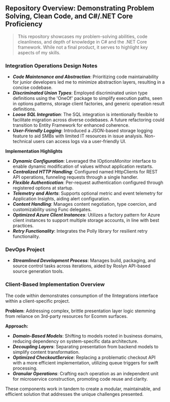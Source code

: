 ## **Repository Overview: Demonstrating Problem Solving, Clean Code, and C#/.NET Core Proficiency**

>This repository showcases my problem-solving abilities, code cleanliness, and depth of knowledge in C# and the .NET Core framework. While not a final product, it serves to highlight key aspects of my skills.

### **Integration Operations Design Notes**
- ***Code Maintenance and Abstraction***: Prioritizing code maintainability for junior developers led me to minimize abstraction layers, resulting in a concise codebase.
- ***Discriminated Union Types***: Employed discriminated union type definitions using the 'OneOf' package to simplify execution paths, seen in options patterns, storage client factories, and generic operation result definitions.
- ***Loose SQL Integration***: The SQL integration is intentionally flexible to facilitate migration across diverse codebases. A future refactoring could transition to Entity Framework for enhanced coherence.
- ***User-Friendly Logging***: Introduced a JSON-based storage logging feature to aid SMBs with limited IT resources in issue analysis. Non-technical users can access logs via a user-friendly UI.

**Implementation Highlights**
- ***Dynamic Configuration***: Leveraged the IOptionsMonitor interface to enable dynamic modification of values without application restarts.
- ***Centralized HTTP Handling***: Configured named HttpClients for REST API operations, funneling requests through a single handler.
- ***Flexible Authentication***: Per-request authentication configured through registered options at startup.
- ***Telemetry and Alerts***: Supports optional metric and event telemetry for Application Insights, aiding alert configuration.
- ***Content Handling***: Manages content negotiation, type coercion, and customizability using Func delegates.
- ***Optimized Azure Client Instances***: Utilizes a factory pattern for Azure client instances to support multiple storage accounts, in line with best practices.
- ***Retry Functionality***: Integrates the Polly library for resilient retry functionality.

### **DevOps Project**
- ***Streamlined Development Process***: Manages build, packaging, and source control tasks across iterations, aided by Roslyn API-based source generation tools.

### **Client-Based Implementation Overview**
The code within demonstrates consumption of the IIntegrations interface within a client-specific project. 

**Problem**:  Addressing complex, brittle presentation layer logic stemming from reliance on 3rd-party resources for Ecomm surfaces.

**Approach:**
- ***Domain-Based Models***: Shifting to models rooted in business domains, reducing dependency on system-specific data architecture.
- ***Decoupling Layers***: Separating presentation from backend models to simplify content transformation.
- ***Optimized CheckoutService***: Replacing a problematic checkout API with a more efficient implementation, utilizing queue triggers for swift processing.
- ***Granular Operations***: Crafting each operation as an independent unit for microservice construction, promoting code reuse and clarity.

These components work in tandem to create a modular, maintainable, and efficient solution that addresses the unique challenges presented.





